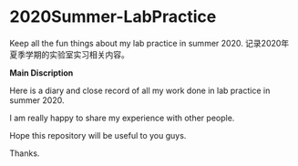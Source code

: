 # 2020Summer-LabPractice
Keep all the fun things about my lab practice in summer 2020.
记录2020年夏季学期的实验室实习相关内容。

**Main Discription**

Here is a diary and close record of all my work done in lab practice in summer 2020.

I am really happy to share my experience with other people. 

Hope this repository will be useful to you guys.

Thanks.

